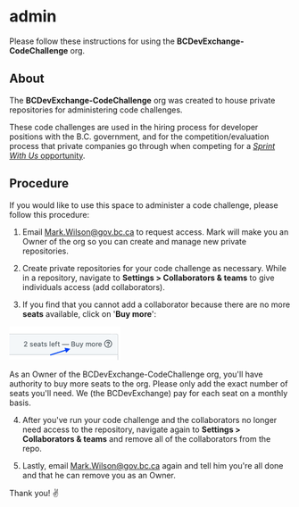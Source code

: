 # admin
Please follow these instructions for using the **BCDevExchange-CodeChallenge** org.

## About
The **BCDevExchange-CodeChallenge** org was created to house private repositories for administering code challenges. 

These code challenges are used in the hiring process for developer positions with the B.C. government, and for the competition/evaluation process that private companies go through when competing for a [_Sprint With Us_ opportunity](https://www.bcdevexchange.org/opportunities).

## Procedure

If you would like to use this space to administer a code challenge, please follow this procedure:

1. Email Mark.Wilson@gov.bc.ca to request access. Mark will make you an Owner of the org so you can create and manage new private repositories.

2. Create private repositories for your code challenge as necessary. While in a repository, navigate to **Settings > Collaborators & teams** to give individuals access (add collaborators). 

3. If you find that you cannot add a collaborator because there are no more **seats** available, click on '**Buy more**':

![Buy more link](https://github.com/BCDevExchange-CodeChallenge/admin/blob/master/buy_more.png)

As an Owner of the BCDevExchange-CodeChallenge org, you'll have authority to buy more seats to the org. Please only add the exact number of seats you'll need. We (the BCDevExchange) pay for each seat on a monthly basis.

4. After you've run your code challenge and the collaborators no longer need access to the repository, navigate again to **Settings > Collaborators & teams** and remove all of the collaborators from the repo.

5. Lastly, email Mark.Wilson@gov.bc.ca again and tell him you're all done and that he can remove you as an Owner. 

Thank you! ✌️
